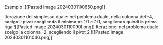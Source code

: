 Esempio
![[Pasted image 20240301100650.png]]

Iterazione del simplesso duale: nel problema duale, nella colonna del -4, scelgo il pivot scegliendo il minimo tra 1/1 e 2/1, scegliendo quindi la prima riga
![[Pasted image 20240301100901.png]]
Iterazione: nel problema duale scelgo la colonna -2, scegliendo il pivot 2
![[Pasted image 20240301101046.png]]

